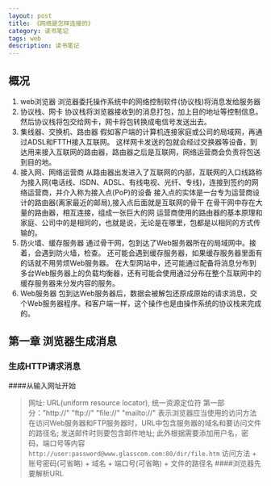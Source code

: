 ```yaml
---
layout: post
title: 《网络是怎样连接的》
category: 读书笔记
tags: web
description: 读书笔记
---
```


## 概况
1. web浏览器
浏览器委托操作系统中的网络控制软件(协议栈)将消息发给服务器
2. 协议栈、网卡
协议栈将浏览器接收到的消息打包，加上目的地址等控制信息。
然后协议栈将包交给网卡，网卡将包转换成电信号发送出去。
3. 集线器、交换机、路由器
假如客户端的计算机连接家庭或公司的局域网，再通过ADSL和FTTH接入互联网。
这样网卡发送的包就会经过交换器等设备，到达用来接入互联网的路由器，路由器之后是互联网，网络运营商会负责将包送到目的地。 
4. 接入网、网络运营商
从路由器出发进入了互联网的内部，互联网的入口线路称为接入网(电话线、ISDN、ADSL、有线电视、光纤、专线)，连接到签约的网络运营商，并介入称为接入点(PoP)的设备
接入点的实体是一台专为运营商设计的路由器(离家最近的邮局),接入点后面就是互联网的骨干
在骨干网中存在大量的路由器，相互连接，组成一张巨大的网
运营商使用的路由器的基本原理和家庭、公司中的是相同的，也就是说，无论是在哪里，包都是以相同的方式传输的。
5. 防火墙、缓存服务器
通过骨干网，包到达了Web服务器所在的局域网中。接着，会遇到防火墙，检查。
还可能会遇到缓存服务器，如果缓存服务器里面有的话就不用劳烦Web服务器。
在大型网站中，还可能通过配备将消息分布到多台Web服务器上的负载均衡器，还有可能会使用通过分布在整个互联网中的缓存服务器来分发内容的服务。
6. Web服务器
包到达Web服务器后，数据会被解包还原成原始的请求消息，交个Web服务器程序。和客户端一样，这个操作也是由操作系统的协议栈来完成的。

## 第一章  浏览器生成消息
### 生成HTTP请求消息
####从输入网址开始
> 网址: URL(uniform resource locator), 统一资源定位符 
第一部分："http://" "ftp://" "file://" "mailto://" 表示浏览器应当使用的访问方法
在访问Web服务器和FTP服务器时，URL中包含服务器的域名和要访问文件的路径名; 发送邮件时则要包含邮件地址; 此外根据需要添加用户名，密码，端口号等内容
`http://user:password@www.glasscom.com:80/dir/file.htm`
访问方法 + 账号密码(可省略) + 域名 + 端口号(可省略) + 文件的路径名
####浏览器先要解析URL

